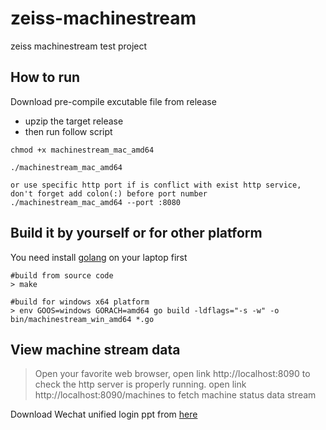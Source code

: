 # zeiss-machinestream
zeiss machinestream test project

## How to run

Download pre-compile excutable file from release

- upzip the target release
- then run follow script

```
chmod +x machinestream_mac_amd64

./machinestream_mac_amd64

or use specific http port if is conflict with exist http service, don't forget add colon(:) before port number
./machinestream_mac_amd64 --port :8080

```

## Build it by yourself or for other platform

 You need install [golang](https://golang.org/doc/install) on your laptop first
```
#build from source code
> make

#build for windows x64 platform
> env GOOS=windows GORACH=amd64 go build -ldflags="-s -w" -o bin/machinestream_win_amd64 *.go
```

## View machine stream data
> Open your favorite web browser, open link http://localhost:8090 to check the http server is properly running.
> open link http://localhost:8090/machines to fetch machine status data stream

Download Wechat unified login ppt from [here](https://zeisssharefolder.s3-us-west-1.amazonaws.com/WeChat+login.pptx)
